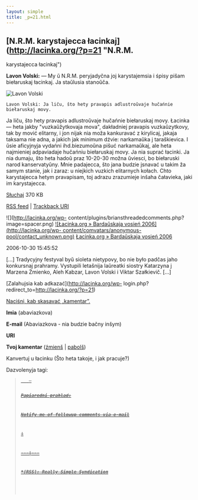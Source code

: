 ```yaml
---
layout: simple
title: _p=21.html 
---
```






## [N.R.M. karystajecca łacinkaj](http://lacinka.org/?p=21 "N.R.M.
karystajecca łacinkaj")

**Lavon Volski:** — My ŭ N.R.M. peryjadyčna joj karystajemsia i śpisy pišam
biełaruskaj łacinkaj. Ja staŭlusia stanoŭča.

![Lavon Volski](http://lacinka.org/images/stories/Ludzi/volski.jpg)

    Lavon Volski: Ja liču, što hety pravapis adlustroŭvaje hučańnie biełaruskaj movy.

Ja liču, što hety pravapis adlustroŭvaje hučańnie biełaruskaj movy. Łacinka —
heta jakby "vuzkaŭžytkovaja mova", dakładniej pravapis vuzkaŭzytkovy, tak by
mović elitarny, i jon nijak nia moža kankuravać z kirylicaj, jakaja taksama
nie adna, a jakich jak minimum dźvie: narkamaŭka j taraškievica. I ŭsie
aficyjnyja vydańni ihd.biezumoŭna pišuć narkamaŭkaj, ale heta najmieniej
adpaviadaje hučańniu biełaruskaj movy. Ja nia suprać łacinki. Ja nia dumaju,
što heta hadoŭ praz 10-20-30 možna ŭviesci, bo biełaruski narod kanservatyŭny.
Mnie padajecca, što jana budzie jsnavać u takim ža samym stanie, jak i zaraz:
u niejkich vuzkich elitarnych kołach. Chto karystajecca hetym pravapisam, toj
adrazu zrazumieje inšaha čałavieka, jaki im karystajecca.

[Słuchaj](http://www.lacinka.org/fajly/ludzi_pra_lacinku/volski.m3u) 370 KB

[RSS feed](http://lacinka.org/?feed=rss2&p=21) | [Trackback
URI](http://lacinka.org/wp-trackback.php?p=21)

![](http://lacinka.org/wp-
content/plugins/briansthreadedcomments.php?image=spacer.png) [![Łacinka.org
&raquo; Bardaŭskaja vosień 2006](http://lacinka.org/wp-
content/comvatars/anonymous-
pool/contact_unknown.png)](http://lacinka.org/?p=104) [Łacinka.org »
Bardaŭskaja vosień 2006](http://lacinka.org/?p=104)

2006-10-30 15:45:52

[…] Tradycyjny festyval byŭ sioleta nietypovy, bo nie było padčas jaho
konkursnaj prahramy. Vystupili letašnija laŭreatki siostry Katarzyna j Marzena
Żmienko, Aleh Kabzar, Lavon Volski i Viktar Szałkievič. […]

[Zalahujsia kab adkazać](http://lacinka.org/wp-
login.php?redirect_to=http://lacinka.org/?p=21)



[ Naciśni, kab skasavać „kamentar”. ](javascript:reRoot\(\))

**Imia** (abaviazkova)

**E-mail** (Abaviazkova - nia budzie bačny inšym)

**URI**

**Tvoj kamentar** ([źmienš](javascript:changeCommentSize\(-80\);) |
[pabolš](javascript:changeCommentSize\(80\)))

 Kanvertuj u łacinku (Što heta takoje, i jak pracuje?)

Dazvolenyja tagi: <a href="" title=""> <abbr title=""> <acronym title=""> <b>
<blockquote cite=""> <code> <em> <i> <strike> <strong>

Papiaredni prahlad:

Notify me of followup comments via e-mail


|

 
  
  
---|---  
  







 



  *[RSS]: Really Simple Syndication


